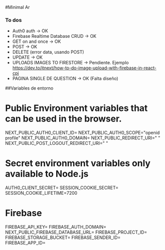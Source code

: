 #Minimal Ar

### To dos

- Auth0 auth -> OK
- Firebase Realtime Database CRUD -> OK
- GET on and once -> OK
- POST -> OK
- DELETE (error data, usando POST)
- UPDATE -> OK
- UPLOADS IMAGES TO FIRESTORE -> Pendiente. Ejemplo https://dev.to/itnext/how-to-do-image-upload-with-firebase-in-react-cpj
- PAGINA SINGLE DE QUESTION -> OK (Falta diseño)


##Variables de entorno
# Public Environment variables that can be used in the browser.
NEXT_PUBLIC_AUTH0_CLIENT_ID=
NEXT_PUBLIC_AUTH0_SCOPE="openid profile"
NEXT_PUBLIC_AUTH0_DOMAIN=
NEXT_PUBLIC_REDIRECT_URI=" "
NEXT_PUBLIC_POST_LOGOUT_REDIRECT_URI=" "

# Secret environment variables only available to Node.js
AUTH0_CLIENT_SECRET=
SESSION_COOKIE_SECRET=
SESSION_COOKIE_LIFETIME=7200

# Firebase
FIREBASE_API_KEY=
FIREBASE_AUTH_DOMAIN=
NEXT_PUBLIC_FIREBASE_DATABASE_URL=
FIREBASE_PROJECT_ID=
FIREBASE_STORAGE_BUCKET=
FIREBASE_SENDER_ID=
FIREBASE_APP_ID=